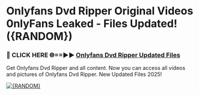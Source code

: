 # Onlyfans Dvd Ripper Original Videos 0nlyFans Leaked - Files Updated! ({RANDOM})

<h3>🔴 CLICK HERE 🌐==►► <a href="https://betterlinks.top/A2PfLJ" rel="nofollow">Onlyfans Dvd Ripper Updated Files</a></h3>

Get Onlyfans Dvd Ripper and all content. Now you can access all videos and pictures of Onlyfans Dvd Ripper. New Updated Files 2025!

[![{RANDOM}](https://i.imgur.com/ppqm5kG.gif)](https://betterlinks.top/A2PfLJ)